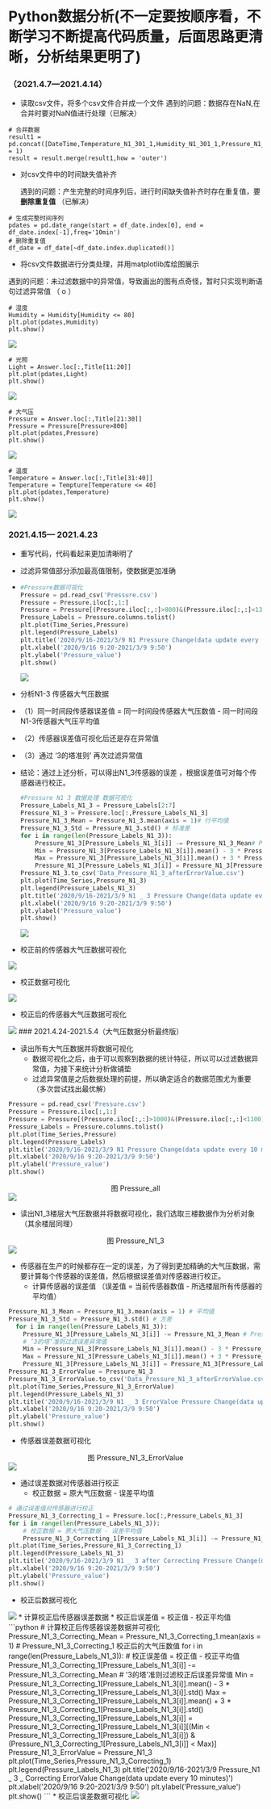 # Python数据分析(不一定要按顺序看，不断学习不断提高代码质量，后面思路更清晰，分析结果更明了)

### （2021.4.7—2021.4.14）

* 读取csv文件，将多个csv文件合并成一个文件
  遇到的问题：数据存在NaN,在合并时要对NaN值进行处理（已解决）

```
# 合并数据
result1 =               pd.concat([DateTime,Temperature_N1_301_1,Humidity_N1_301_1,Pressure_N1_301_1,Light_N1_301_1],axis = 1)
result = result.merge(result1,how = 'outer')
```

  * 对csv文件中的时间缺失值补齐

    遇到的问题：产生完整的时间序列后，进行时间缺失值补齐时存在重复值，要**删除重复值**  （已解决）

```
# 生成完整时间序列
pdates = pd.date_range(start = df_date.index[0], end = df_date.index[-1],freq='10min')
# 删除重复值
df_date = df_date[~df_date.index.duplicated()]

```

  * 将csv文件数据进行分类处理，并用matplotlib库绘图展示

​       遇到的问题：未过滤数据中的异常值，导致画出的图有点奇怪，暂时只实现判断语句过滤异常值 （ o ）

```
# 湿度
Humidity = Humidity[Humidity <= 80]
plt.plot(pdates,Humidity)
plt.show()
```

<img src = 'img/Humidity.jpg'  >

```
# 光照
Light = Answer.loc[:,Title[11:20]]
plt.plot(pdates,Light)
plt.show()
```

<img src = 'img/Light.jpg'  >

```
# 大气压
Pressure = Answer.loc[:,Title[21:30]]
Pressure = Pressure[Pressure>800]
plt.plot(pdates,Pressure)
plt.show()

```

<img src = 'img/Pressure.jpg'  >

```
# 温度
Temperature = Answer.loc[:,Title[31:40]]
Temperature = Tempture[Temperature <= 40]
plt.plot(pdates,Temperature)
plt.show()
```

<img src = 'img/Temperature.jpg'  >

### 2021.4.15— 2021.4.23

* 重写代码，代码看起来更加清晰明了

* 过滤异常值部分添加最高值限制，使数据更加准确

* ```python
  #Pressure数据可视化
  Pressure = pd.read_csv('Pressure.csv')
  Pressure = Pressure.iloc[:,1:]
  Pressure = Pressure[(Pressure.iloc[:,:]>800)&(Pressure.iloc[:,:]<1300)]# 过滤异常值
  Pressure_Labels = Pressure.columns.tolist()
  plt.plot(Time_Series,Pressure)
  plt.legend(Pressure_Labels)
  plt.title('2020/9/16-2021/3/9 N1 Pressure Change(data update every 10 minutes)')
  plt.xlabel('2020/9/16 9:20-2021/3/9 9:50')
  plt.ylabel('Pressure_value')
  plt.show()
  ```

  <img src = 'img/Pressure_all.jpg'>

* 分析N1-3 传感器大气压数据

* （1）同一时间段传感器误差值 = 同一时间段传感器大气压数值 - 同一时间段N1-3传感器大气压平均值 

* （2）传感器误差值可视化后还是存在异常值

* （3）通过  ‘3的塔准则’    再次过滤异常值

* 结论：通过上述分析，可以得出N1_3传感器的误差 ，根据误差值可对每个传感器进行校正。

  ```python
  #Pressure N1 3 数据处理 数据可视化
  Pressure_Labels_N1_3 = Pressure_Labels[2:7]
  Pressure_N1_3 = Pressure.loc[:,Pressure_Labels_N1_3]
  Pressure_N1_3_Mean = Pressure_N1_3.mean(axis = 1)# 行平均值
  Pressure_N1_3_Std = Pressure_N1_3.std() # 标准差
  for i in range(len(Pressure_Labels_N1_3)):
      Pressure_N1_3[Pressure_Labels_N1_3[i]] -= Pressure_N1_3_Mean# Pressure_N1_3-平均值
      Min = Pressure_N1_3[Pressure_Labels_N1_3[i]].mean() - 3 * Pressure_N1_3[Pressure_Labels_N1_3[i]].std()
      Max = Pressure_N1_3[Pressure_Labels_N1_3[i]].mean() + 3 * Pressure_N1_3[Pressure_Labels_N1_3[i]].std()
      Pressure_N1_3[Pressure_Labels_N1_3[i]] = Pressure_N1_3[Pressure_Labels_N1_3[i]][(Min < Pressure_N1_3[Pressure_Labels_N1_3[i]]) & (Pressure_N1_3[Pressure_Labels_N1_3[i]] < Max)]
  Pressure_N1_3.to_csv('Data_Pressure_N1_3_afterErrorValue.csv')
  plt.plot(Time_Series,Pressure_N1_3)
  plt.legend(Pressure_Labels_N1_3)
  plt.title('2020/9/16-2021/3/9 N1 _ 3 Pressure Change(data update every 10 minutes)')
  plt.xlabel('2020/9/16 9:20-2021/3/9 9:50')
  plt.ylabel('Pressure_value')
  plt.show()
  ```

  <img src = 'img/Pressure_N1_3.jpg'>
  
 * 校正前的传感器大气压数据可视化
 
 <img src = 'img/Original_Pressure_N1_3.jpg'>
 
 * 校正数据可视化
 
 <img src = 'img/Correcting_Data_Pressure_N1_3.jpg'>
 
 * 校正后的传感器大气压数据可视化
  
  <img src = 'img/Correcting_Pressure_N1_3.jpg'>
### 2021.4.24-2021.5.4（大气压数据分析最终版）

* 读出所有大气压数据并将数据可视化
  * 数据可视化之后，由于可以观察到数据的统计特征，所以可以过滤数据异常值，为接下来统计分析做铺垫
  * 过滤异常值是之后数据处理的前提，所以确定适合的数据范围尤为重要（多次尝试找出最优解）
```python
Pressure = pd.read_csv('Pressure.csv')
Pressure = Pressure.iloc[:,1:]
Pressure = Pressure[(Pressure.iloc[:,:]>1000)&(Pressure.iloc[:,:]<1100)]# 过滤异常值
Pressure_Labels = Pressure.columns.tolist()
plt.plot(Time_Series,Pressure)
plt.legend(Pressure_Labels)
plt.title('2020/9/16-2021/3/9 N1 Pressure Change(data update every 10 minutes)')
plt.xlabel('2020/9/16 9:20-2021/3/9 9:50')
plt.ylabel('Pressure_value')
plt.show()
```
<center>图  Pressure_all</center>
<img src = 'img/End_Pressure_all.jpg'>

* 读出N1_3楼层大气压数据并将数据可视化，我们选取三楼数据作为分析对象（其余楼层同理）
<center>图 Pressure_N1_3</center>
<img src = 'img/End_Pressure_N1_3.jpg'>


* 传感器在生产的时候都存在一定的误差，为了得到更加精确的大气压数据，需要计算每个传感器的误差值，然后根据误差值对传感器进行校正。
  * 计算传感器的误差值 （误差值 = 当前传感器数值 - 所选楼层所有传感器的平均值）

```python
Pressure_N1_3_Mean = Pressure_N1_3.mean(axis = 1) # 平均值
Pressure_N1_3_Std = Pressure_N1_3.std() # 方差
  for i in range(len(Pressure_Labels_N1_3)):
    Pressure_N1_3[Pressure_Labels_N1_3[i]] -= Pressure_N1_3_Mean # Pressure_N1_3 - 平均值
    # ’3的塔‘准则过滤误差异常值
    Min = Pressure_N1_3[Pressure_Labels_N1_3[i]].mean() - 3 * Pressure_N1_3[Pressure_Labels_N1_3[i]].std()
    Max = Pressure_N1_3[Pressure_Labels_N1_3[i]].mean() + 3 * Pressure_N1_3[Pressure_Labels_N1_3[i]].std()
	Pressure_N1_3[Pressure_Labels_N1_3[i]] = Pressure_N1_3[Pressure_Labels_N1_3[i]][(Min < Pressure_N1_3[Pressure_Labels_N1_3[i]]) & (Pressure_N1_3[Pressure_Labels_N1_3[i]] < Max)]
Pressure_N1_3_ErrorValue = Pressure_N1_3
Pressure_N1_3_ErrorValue.to_csv('Data_Pressure_N1_3_afterErrorValue.csv')
plt.plot(Time_Series,Pressure_N1_3_ErrorValue)
plt.legend(Pressure_Labels_N1_3)
plt.title('2020/9/16-2021/3/9 N1 _ 3 ErrorValue Pressure Change(data update every 10 minutes)')
plt.xlabel('2020/9/16 9:20-2021/3/9 9:50')
plt.ylabel('Pressure_value')
plt.show()
```

* 传感器误差数据可视化
<center>图 Pressure_N1_3_ErrorValue</center>
<img src = 'img/End_Pressure_N1_3_ErrorValue.jpg'>

* 通过误差数据对传感器进行校正
  * 校正数据 = 原大气压数据 - 误差平均值
```python
# 通过误差值对传感器进行校正
Pressure_N1_3_Correcting_1 = Pressure.loc[:,Pressure_Labels_N1_3]
for i in range(len(Pressure_Labels_N1_3)):
    # 校正数据 = 原大气压数据 - 误差平均值
    Pressure_N1_3_Correcting_1[Pressure_Labels_N1_3[i]] -= Pressure_N1_3_ErrorValue[Pressure_Labels_N1_3[i]].mean()
plt.plot(Time_Series,Pressure_N1_3_Correcting_1)
plt.legend(Pressure_Labels_N1_3)
plt.title('2020/9/16-2021/3/9 N1 _ 3 after Correcting Pressure Change(data update every 10 minutes)')
plt.xlabel('2020/9/16 9:20-2021/3/9 9:50')
plt.ylabel('Pressure_value')
plt.show()
```
* 校正后数据可视化
<img src = 'img/End_Pressure_N1_3_Correcting.jpg'>
* 计算校正后传感器误差数据
  * 校正后误差值 = 校正值 - 校正平均值
```python
# 计算校正后传感器误差数据并可视化
Pressure_N1_3_Correcting_Mean = Pressure_N1_3_Correcting_1.mean(axis = 1)
# Pressure_N1_3_Correcting_1 校正后的大气压数值
for i in range(len(Pressure_Labels_N1_3)):
    # 校正误差值 = 校正值 - 校正平均值
    Pressure_N1_3_Correcting_1[Pressure_Labels_N1_3[i]] -=  Pressure_N1_3_Correcting_Mean
    # '3的塔'准则过滤校正后误差异常值
    Min = Pressure_N1_3_Correcting_1[Pressure_Labels_N1_3[i]].mean() - 3 * Pressure_N1_3_Correcting_1[Pressure_Labels_N1_3[i]].std()
    Max = Pressure_N1_3_Correcting_1[Pressure_Labels_N1_3[i]].mean() + 3 * Pressure_N1_3_Correcting_1[Pressure_Labels_N1_3[i]].std()
    Pressure_N1_3_Correcting_1[Pressure_Labels_N1_3[i]] = Pressure_N1_3_Correcting_1[Pressure_Labels_N1_3[i]][(Min < Pressure_N1_3_Correcting_1[Pressure_Labels_N1_3[i]]) & (Pressure_N1_3_Correcting_1[Pressure_Labels_N1_3[i]] < Max)]
Pressure_N1_3_ErrorValue = Pressure_N1_3
plt.plot(Time_Series,Pressure_N1_3_Correcting_1)
plt.legend(Pressure_Labels_N1_3)
plt.title('2020/9/16-2021/3/9  Pressure_N1 _ 3 _ Correcting ErrorValue Change(data update every 10 minutes)')
plt.xlabel('2020/9/16 9:20-2021/3/9 9:50')
plt.ylabel('Pressure_value')
plt.show()
```
* 校正后误差数据可视化
<img src = 'img/End_Pressure_N1_3_Correcting_ErrorValue.jpg'>
